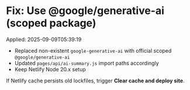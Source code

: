 # Fix: Use @google/generative-ai (scoped package)
Applied: 2025-09-09T05:39:19

- Replaced non-existent `google-generative-ai` with official scoped `@google/generative-ai`
- Updated `pages/api/ai-summary.js` import paths accordingly
- Keep Netlify Node 20.x setup

If Netlify cache persists old lockfiles, trigger **Clear cache and deploy site**.
